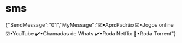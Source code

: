 # sms
{"SendMessage":"01","MyMessage":"☑️•Apn:Padrão  ☑️•Jogos online ☑️•YouTube ✔️•Chamadas de Whats ✔️•Roda Netflix  🚫•Roda Torrent"}
